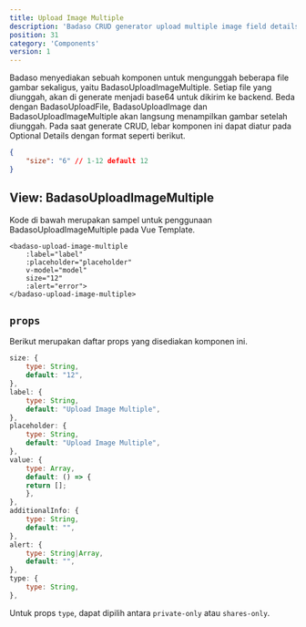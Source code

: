 ```yaml
---
title: Upload Image Multiple
description: 'Badaso CRUD generator upload multiple image field details'
position: 31
category: 'Components'
version: 1
---
```


Badaso menyediakan sebuah komponen untuk mengunggah beberapa file gambar sekaligus, yaitu BadasoUploadImageMultiple. Setiap file yang diunggah, akan di generate menjadi base64 untuk dikirim ke backend. Beda dengan BadasoUploadFile, BadasoUploadImage dan BadasoUploadImageMultiple akan langsung menampilkan gambar setelah diunggah. Pada saat generate CRUD, lebar komponen ini dapat diatur pada Optional Details dengan format seperti berikut.

```json
{
    "size": "6" // 1-12 default 12
}
```

## View: BadasoUploadImageMultiple

Kode di bawah merupakan sampel untuk penggunaan BadasoUploadImageMultiple pada Vue Template.


```vue
<badaso-upload-image-multiple
    :label="label"
    :placeholder="placeholder"
    v-model="model"
    size="12"
    :alert="error">
</badaso-upload-image-multiple>
```

## `props`

Berikut merupakan daftar props yang disediakan komponen ini.

```js
size: {
    type: String,
    default: "12",
},
label: {
    type: String,
    default: "Upload Image Multiple",
},
placeholder: {
    type: String,
    default: "Upload Image Multiple",
},
value: {
    type: Array,
    default: () => {
    return [];
    },
},
additionalInfo: {
    type: String,
    default: "",
},
alert: {
    type: String|Array,
    default: "",
},
type: {
    type: String,
},
```

<alert>
Untuk props <code>type</code>, dapat dipilih antara <code>private-only</code> atau <code>shares-only</code>.
</alert>